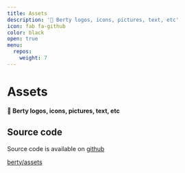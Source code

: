 ```yaml
---
title: Assets
description: '🎨 Berty logos, icons, pictures, text, etc'
icon: fab fa-github
color: black
open: true
menu:
  repos:
    weight: 7
---
```


# Assets

**🎨 Berty logos, icons, pictures, text, etc**

## Source code
Source code is available on [github](https://github.com/berty/assets)

<a class="btn btn-bty btn-grack" href="https://github.com/berty/assets"><i class="fab fa-github"></i>berty/assets</a>
